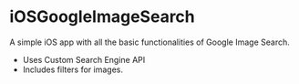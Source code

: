 iOSGoogleImageSearch
====================
A simple iOS app with all the basic functionalities of Google Image Search.
- Uses Custom Search Engine API
- Includes filters for images.
